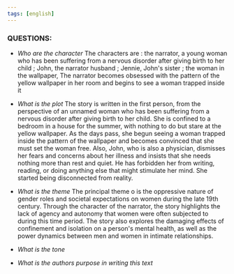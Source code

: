 ```yaml
---
tags: [english]
---
```



### **QUESTIONS:** 

- *Who are the character*
The characters are : the narrator, a young woman who has been suffering from a nervous disorder after giving birth to her child ; John, the narrator husband ; Jennie, John's sister ; the woman in the wallpaper, The narrator becomes obsessed with the pattern of the yellow wallpaper in her room and begins to see a woman trapped inside it

- *What is the plot* 
The story is written in the first person, from the perspective of an unnamed woman who has been suffering from a nervous disorder after giving birth to her child. She is confined to a bedroom in a house for the summer, with nothing to do but stare at the yellow wallpaper. As the days pass, she begun seeing a woman trapped inside the pattern of the wallpaper and becomes convinced that she must set the woman free. Also, John, who is also a physician, dismisses her fears and concerns about her illness and insists that she needs nothing more than rest and quiet. He has forbidden her from writing, reading, or doing anything else that might stimulate her mind. She started being disconnected from reality.

- *What is the theme* 
The principal theme o is the oppressive nature of gender roles and societal expectations on women during the late 19th century. Through the character of the narrator, the story highlights the lack of agency and autonomy that women were often subjected to during this time period. The story also explores the damaging effects of confinement and isolation on a person's mental health, as well as the power dynamics between men and women in intimate relationships.

- *What is the tone* 


- *What is the authors purpose in writing this text*

